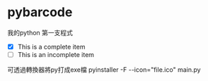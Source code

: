 # pybarcode
我的python 第一支程式
- [x] This is a complete item
- [ ] This is an incomplete item

可透過轉換器將py打成exe檔
pyinstaller -F --icon="file.ico" main.py
